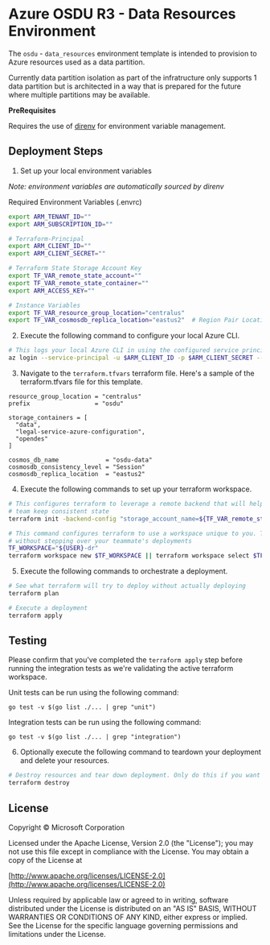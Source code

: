 # Azure OSDU R3 - Data Resources Environment

The `osdu` - `data_resources` environment template is intended to provision to Azure resources used as a data partition.

Currently data partition isolation as part of the infratructure only supports 1 data partition but is architected in a way that is prepared for the future where multiple partitions may be available.

__PreRequisites__

Requires the use of [direnv](https://direnv.net/) for environment variable management.

## Deployment Steps

1. Set up your local environment variables

*Note: environment variables are automatically sourced by direnv*

Required Environment Variables (.envrc)
```bash
export ARM_TENANT_ID=""           
export ARM_SUBSCRIPTION_ID=""  

# Terraform-Principal
export ARM_CLIENT_ID=""
export ARM_CLIENT_SECRET=""

# Terraform State Storage Account Key
export TF_VAR_remote_state_account=""
export TF_VAR_remote_state_container=""
export ARM_ACCESS_KEY=""

# Instance Variables
export TF_VAR_resource_group_location="centralus"
export TF_VAR_cosmosdb_replica_location="eastus2"  # Region Pair Location
```

2. Execute the following command to configure your local Azure CLI.

```bash
# This logs your local Azure CLI in using the configured service principal.
az login --service-principal -u $ARM_CLIENT_ID -p $ARM_CLIENT_SECRET --tenant $ARM_TENANT_ID
```

3. Navigate to the `terraform.tfvars` terraform file. Here's a sample of the terraform.tfvars file for this template.

```HCL
resource_group_location = "centralus"
prefix                  = "osdu"

storage_containers = [
  "data",
  "legal-service-azure-configuration",
  "opendes"
]

cosmos_db_name             = "osdu-data"
cosmosdb_consistency_level = "Session"
cosmosdb_replica_location  = "eastus2"
```

4. Execute the following commands to set up your terraform workspace.

```bash
# This configures terraform to leverage a remote backend that will help you and your
# team keep consistent state
terraform init -backend-config "storage_account_name=${TF_VAR_remote_state_account}" -backend-config "container_name=${TF_VAR_remote_state_container}"

# This command configures terraform to use a workspace unique to you. This allows you to work
# without stepping over your teammate's deployments
TF_WORKSPACE="${USER}-dr"
terraform workspace new $TF_WORKSPACE || terraform workspace select $TF_WORKSPACE
```

5. Execute the following commands to orchestrate a deployment.

```bash
# See what terraform will try to deploy without actually deploying
terraform plan

# Execute a deployment
terraform apply
```

## Testing

Please confirm that you've completed the `terraform apply` step before running the integration tests as we're validating the active terraform workspace.

Unit tests can be run using the following command:

```
go test -v $(go list ./... | grep "unit")
```

Integration tests can be run using the following command:

```
go test -v $(go list ./... | grep "integration")
```

6. Optionally execute the following command to teardown your deployment and delete your resources.

```bash
# Destroy resources and tear down deployment. Only do this if you want to destroy your deployment.
terraform destroy
```

## License
Copyright © Microsoft Corporation

Licensed under the Apache License, Version 2.0 (the "License");
you may not use this file except in compliance with the License.
You may obtain a copy of the License at 

[http://www.apache.org/licenses/LICENSE-2.0](http://www.apache.org/licenses/LICENSE-2.0)

Unless required by applicable law or agreed to in writing, software
distributed under the License is distributed on an "AS IS" BASIS,
WITHOUT WARRANTIES OR CONDITIONS OF ANY KIND, either express or implied.
See the License for the specific language governing permissions and
limitations under the License.